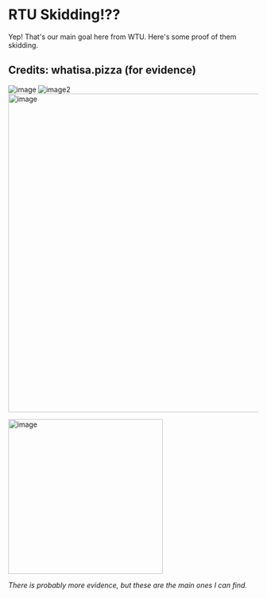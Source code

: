 # RTU Skidding!??
Yep! That's our main goal here from WTU.
Here's some proof of them skidding.

## Credits: whatisa.pizza (for evidence)
![image](https://github.com/user-attachments/assets/3a3e30eb-8e9b-47bf-805a-cc8119625701)
![image2](https://github.com/user-attachments/assets/594325e5-3f4a-43eb-a34c-e700b4990604)
<img width="640" alt="image" src="https://github.com/user-attachments/assets/c0b28aa3-02e3-4655-8cf5-38bd9a74addc" />

<img width="311" alt="image" src="https://github.com/user-attachments/assets/895f5d49-44fd-4dcf-b147-f44b50246a9c" />

*There is probably more evidence, but these are the main ones I can find.*
